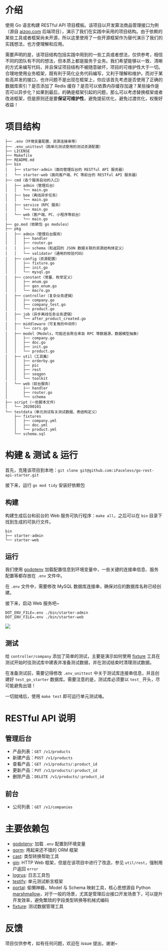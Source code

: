 # 介绍

使用 Go 语言构建 RESTful API 项目模板。该项目以开发算法商品管理接口为例（源自 [aizoo.com](https://aizoo.com) 后端项目），演示了我们在实践中采用的项目结构。由于依赖的某些工具或者框架尚未开源，所以这里使用了一些开源框架作为替代演示了我们的实践想法，也方便理解和应用。

需要声明的是，该项目结构包括实践中用到的一些工具或者想法，仅供参考，相信不同的团队有不同的想法，但本质上都是服务于业务。我们希望能够以一致、清晰的方式来编写代码，并且保证项目结构不被随意破坏，项目的可维护性大于一切。合理地使用业务框架，既有利于简化业务代码编写，又利于理解和维护。而对于某些高并发的接口，也许问题不是出现在框架上，你应该首先考虑是否使用了正确的数据库索引？是否添加了 Redis 缓存？是否可以依靠内存缓存加速？某些操作是否可以异步化？如果到最后，的确是框架引起的问题，那么可以考虑替换框架或者改进框架，但是原则还是要**保证可维护性**，避免提前优化，避免过渡优化，权衡好收益！

# 项目结构

```
├── .env（环境变量配置，资源连接串等）
├── .env_unittest（跑单元测试使用的测试资源配置）
├── LICENSE
├── Makefile
├── README.md
├── bin
│   ├── starter-admin（面向管理后台的 RESTful API 服务器）
│   └── starter-web（面向客户端、PC 等前台的 RESTful API 服务器）
├── cmd（各个服务启动的入口）
│   ├── admin（管理后台）
│   │   └── main.go
│   ├── bee（离线异步任务）
│   │   └── main.go
│   ├── service（RPC 服务）
│   │   └── main.go
│   └── web（客户端、PC、小程序等前台）
│       └── main.go
├── go.mod（依赖包 go modules）
├── pkg
│   ├── admin（管理后台服务）
│   │   ├── handler
│   │   ├── router.go
│   │   ├── schema（和返回的 JSON 数据关联的资源结构体定义）
│   │   └── validator（通用的校验代码）
│   ├── config（资源配置）
│   │   ├── fixture.go
│   │   ├── init.go
│   │   └── mysql.go
│   ├── constant（常量、枚举定义）
│   │   ├── enum.go
│   │   ├── gen_enum.go
│   │   └── macro.go
│   ├── controller（复杂业务逻辑）
│   │   ├── company.go
│   │   ├── company_test.go
│   │   └── product.go
│   ├── job（异步离线任务业务逻辑）
│   │   └── after_product_created.go
│   ├── middleware（可复用的中间件）
│   │   └── cors.go
│   ├── model（Models，可能还会聚合来自 RPC 等数据源，数据模型抽象）
│   │   ├── company.go
│   │   ├── doc.go
│   │   ├── init.go
│   │   └── product.go
│   ├── util（工具集）
│   │   ├── orderby.go
│   │   ├── pic
│   │   ├── rest
│   │   ├── seqgen
│   │   └── toolkit
│   └── web（前台服务）
│       ├── handler
│       ├── router.go
│       └── schema
├── script（一些脚本文件）
│   └── 20200101
└── testdata（单元测试有关测试数据、表结构定义）
    ├── fixtures
    │   ├── company.yml
    │   ├── doc.yml
    │   └── product.yml
    └── schema.sql
```

# 构建 & 测试 & 运行

首先，克隆该项目到本地：`git clone git@github.com:iFaceless/go-rest-api-starter.git`

接下来，运行 `go mod tidy` 安装好依赖包

## 构建

构建生成后台和前台的 Web 服务可执行程序：`make all`，之后可以在 `bin` 目录下找到生成的可执行文件。

```
bin
├── starter-admin
└── starter-web
``` 

## 运行

我们使用 [godotenv](https://github.com/joho/godotenv) 加载配置信息到环境变量中，一些关键的连接串信息、服务配置等都存放在 `.env` 文件中。

在 `.env` 文件中，需要修改 MySQL 数据库连接串，确保对应的数据库名称已经创建。

接下来，启动 Web 服务吧~

```
DOT_ENV_FILE=.env ./bin/starter-admin
DOT_ENV_FILE=.env ./bin/starter-web
```

![](https://pic4.zhimg.com/v2-b24da64e022e50731b43769694bc62d7.png)

## 测试

给 `controller/company` 添加了简单的测试，主要是演示如何使用 [fixture](https://github.com/ifaceless/fixture) 工具在测试开始时往测试库中建表并准备测试数据，并在测试结束时清理测试数据。

在准备测试前，需要记得修改 `.env_unittest` 中关于测试库连接串信息，并且创建好 `test_go_starter` 数据库。需要注意的是，测试库必须要以 `test_` 开头，尽可能避免出错！

一切就绪后，使用 `make test` 即可运行单元测试咯。

# RESTful API 说明
## 管理后台
- 产品列表：`GET /v1/products`
- 新建产品：`POST /v1/products`
- 查看产品：`GET /v1/products/:product_id`
- 更新产品：`PUT /v1/products/:product_id`
- 删除产品：`DELETE /v1/products/:product_id`

## 前台
- 公司列表：`GET /v1/companies`

# 主要依赖包

- [godotenv](https://github.com/joho/godotenv): 加载 `.env` 配置到环境变量
- [gorm](https://github.com/jinzhu/gorm): 用起来还不错的 ORM 框架
- [cast](https://github.com/spf13/cast): 类型转换帮助工具
- [gin](https://github.com/gin-gonic/gin): HTTP Web 框架，但是在该项目中进行了改造，参见 `util/rest`，强制用户返回 `error`
- [logrus](https://github.com/sirupsen/logrus): 日志工具包
- [testify](https://github.com/stretchr/testify): 单元测试断言框架
- [portal](https://github.com/ifaceless/portal): 偷懒神器，Model 与 Schema 映射工具，核心思想源自 Python [marshmallow](https://github.com/marshmallow-code/marshmallow)，对于一般的场景，尤其是管理后台接口开发场景下，可以提升开发效率，避免繁琐的字段类型转换等机械式编码
- [fixture](https://github.com/ifaceless/fixture): 测试数据管理工具

# 反馈

项目仅供参考，如有任何问题，欢迎在 issue 提出，谢谢~

